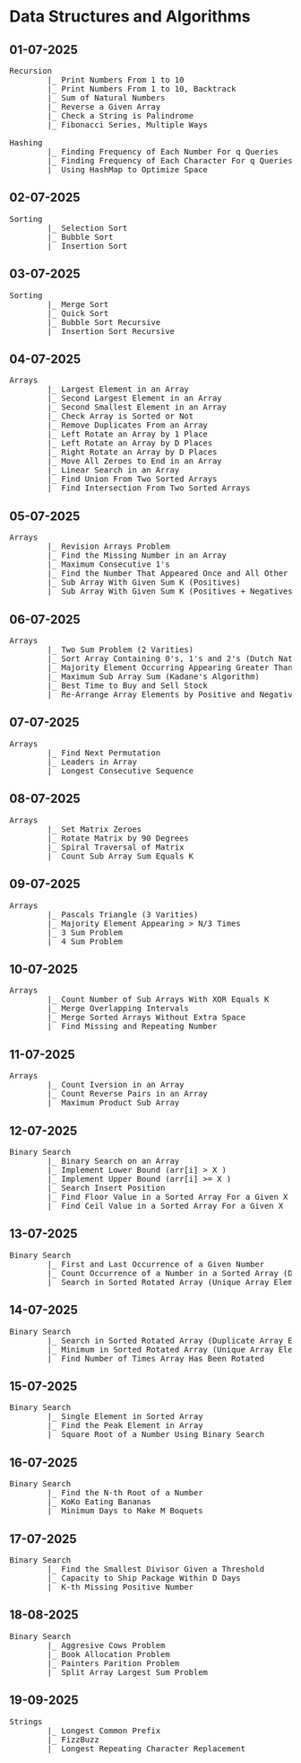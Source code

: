 # Data Structures and Algorithms

## 01-07-2025
<pre>
Recursion
        |_ Print Numbers From 1 to 10
        |_ Print Numbers From 1 to 10, Backtrack
        |_ Sum of Natural Numbers
        |_ Reverse a Given Array
        |_ Check a String is Palindrome
        |_ Fibonacci Series, Multiple Ways

Hashing
        |_ Finding Frequency of Each Number For q Queries
        |_ Finding Frequency of Each Character For q Queries
        |_ Using HashMap to Optimize Space
</pre>

## 02-07-2025
<pre>
Sorting 
        |_ Selection Sort
        |_ Bubble Sort
        |_ Insertion Sort
</pre>

## 03-07-2025
<pre>
Sorting 
        |_ Merge Sort
        |_ Quick Sort
        |_ Bubble Sort Recursive
        |_ Insertion Sort Recursive
</pre>

## 04-07-2025
<pre>
Arrays 
        |_ Largest Element in an Array
        |_ Second Largest Element in an Array
        |_ Second Smallest Element in an Array
        |_ Check Array is Sorted or Not
        |_ Remove Duplicates From an Array
        |_ Left Rotate an Array by 1 Place
        |_ Left Rotate an Array by D Places
        |_ Right Rotate an Array by D Places
        |_ Move All Zeroes to End in an Array
        |_ Linear Search in an Array
        |_ Find Union From Two Sorted Arrays
        |_ Find Intersection From Two Sorted Arrays
</pre>

## 05-07-2025
<pre>
Arrays
        |_ Revision Arrays Problem
        |_ Find the Missing Number in an Array
        |_ Maximum Consecutive 1's
        |_ Find the Number That Appeared Once and All Other Twice
        |_ Sub Array With Given Sum K (Positives)
        |_ Sub Array With Given Sum K (Positives + Negatives)
</pre>

## 06-07-2025
<pre>
Arrays  
        |_ Two Sum Problem (2 Varities)
        |_ Sort Array Containing 0's, 1's and 2's (Dutch National Flag Algorithm)
        |_ Majority Element Occurring Appearing Greater Than N/2 Times (Moore's Voting Algorithm)
        |_ Maximum Sub Array Sum (Kadane's Algorithm)
        |_ Best Time to Buy and Sell Stock
        |_ Re-Arrange Array Elements by Positive and Negative Sign (2 Varities)
</pre>

## 07-07-2025
<pre>
Arrays
        |_ Find Next Permutation
        |_ Leaders in Array
        |_ Longest Consecutive Sequence
</pre>

## 08-07-2025
<pre>
Arrays
        |_ Set Matrix Zeroes
        |_ Rotate Matrix by 90 Degrees
        |_ Spiral Traversal of Matrix
        |_ Count Sub Array Sum Equals K
</pre>

## 09-07-2025
<pre>
Arrays
        |_ Pascals Triangle (3 Varities)
        |_ Majority Element Appearing > N/3 Times
        |_ 3 Sum Problem
        |_ 4 Sum Problem
</pre>

## 10-07-2025
<pre>
Arrays
        |_ Count Number of Sub Arrays With XOR Equals K
        |_ Merge Overlapping Intervals
        |_ Merge Sorted Arrays Without Extra Space
        |_ Find Missing and Repeating Number
</pre>

## 11-07-2025
<pre>
Arrays
        |_ Count Iversion in an Array
        |_ Count Reverse Pairs in an Array
        |_ Maximum Product Sub Array
</pre>

## 12-07-2025
<pre>
Binary Search
        |_ Binary Search on an Array
        |_ Implement Lower Bound (arr[i] > X )
        |_ Implement Upper Bound (arr[i] >= X )
        |_ Search Insert Position
        |_ Find Floor Value in a Sorted Array For a Given X
        |_ Find Ceil Value in a Sorted Array For a Given X
</pre>

## 13-07-2025
<pre>
Binary Search
        |_ First and Last Occurrence of a Given Number
        |_ Count Occurrence of a Number in a Sorted Array (Duplicate Array Elements)
        |_ Search in Sorted Rotated Array (Unique Array Elements)
</pre>

## 14-07-2025
<pre>
Binary Search
        |_ Search in Sorted Rotated Array (Duplicate Array Elements)
        |_ Minimum in Sorted Rotated Array (Unique Array Elements)
        |_ Find Number of Times Array Has Been Rotated
</pre>

## 15-07-2025
<pre>
Binary Search
        |_ Single Element in Sorted Array
        |_ Find the Peak Element in Array
        |_ Square Root of a Number Using Binary Search
</pre>

## 16-07-2025
<pre>
Binary Search
        |_ Find the N-th Root of a Number
        |_ KoKo Eating Bananas
        |_ Minimum Days to Make M Boquets
</pre>

## 17-07-2025
<pre>
Binary Search
        |_ Find the Smallest Divisor Given a Threshold
        |_ Capacity to Ship Package Within D Days
        |_ K-th Missing Positive Number
</pre>

## 18-08-2025
<pre>
Binary Search
        |_ Aggresive Cows Problem
        |_ Book Allocation Problem
        |_ Painters Parition Problem
        |_ Split Array Largest Sum Problem
</pre>

## 19-09-2025
<pre>
Strings
        |_ Longest Common Prefix
        |_ FizzBuzz
        |_ Longest Repeating Character Replacement
</pre>